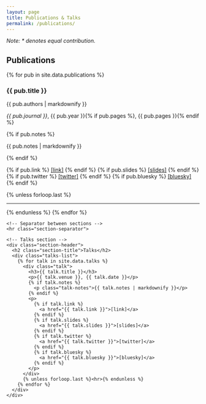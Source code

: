 ```yaml
---
layout: page
title: Publications & Talks
permalink: /publications/
---
```


<div class="container">
  <p><em>Note: * denotes equal contribution.</em></p>

  <div class="publications-container">
    <!-- Publications section -->
    <div class="section-header">
      <h2 class="section-title">Publications</h2>
      <div class="publications-list">
        {% for pub in site.data.publications %}
          <div class="publication">
            <h3>{{ pub.title }}</h3>
            <p>{{ pub.authors | markdownify }}</p>
            <p><em>{{ pub.journal }}</em>, {{ pub.year }}{% if pub.pages %}, {{ pub.pages }}{% endif %}</p>
            {% if pub.notes %}
              <p class="publication-notes">{{ pub.notes | markdownify }}</p>
            {% endif %}
            <p>
              {% if pub.link %}
                <a href="{{ pub.link }}">[link]</a>
              {% endif %}
              {% if pub.slides %}
                <a href="{{ pub.slides }}">[slides]</a>
              {% endif %}
              {% if pub.twitter %}
                <a href="{{ pub.twitter }}">[twitter]</a>
              {% endif %}
              {% if pub.bluesky %}
                <a href="{{ pub.bluesky }}">[bluesky]</a>
              {% endif %}
            </p>
          </div>
          {% unless forloop.last %}<hr>{% endunless %}
        {% endfor %}
      </div>
    </div>

    <!-- Separator between sections -->
    <hr class="section-separator">

    <!-- Talks section -->
    <div class="section-header">
      <h2 class="section-title">Talks</h2>
      <div class="talks-list">
        {% for talk in site.data.talks %}
          <div class="talk">
            <h3>{{ talk.title }}</h3>
            <p>{{ talk.venue }}, {{ talk.date }}</p>
            {% if talk.notes %}
              <p class="talk-notes">{{ talk.notes | markdownify }}</p>
            {% endif %}
            <p>
              {% if talk.link %}
                <a href="{{ talk.link }}">[link]</a>
              {% endif %}
              {% if talk.slides %}
                <a href="{{ talk.slides }}">[slides]</a>
              {% endif %}
              {% if talk.twitter %}
                <a href="{{ talk.twitter }}">[twitter]</a>
              {% endif %}
              {% if talk.bluesky %}
                <a href="{{ talk.bluesky }}">[bluesky]</a>
              {% endif %}
            </p>
          </div>
          {% unless forloop.last %}<hr>{% endunless %}
        {% endfor %}
      </div>
    </div>
  </div>
</div>
